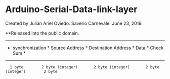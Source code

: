 # Arduino-Serial-Data-link-layer

Created by Julián Ariel Oviedo.
           Saverio Carnevale.
June 23, 2019.

**Released into the public domain.

*****************************************************************************************************
* synchronization *   Source Address   *  Destination Address  *        Data        *   Check Sum   *
*****************************************************************************************************
      1 byte        2 byte (integer)       2 byte (integer)       2 byte (integer)        2 byte 
      
     
 

